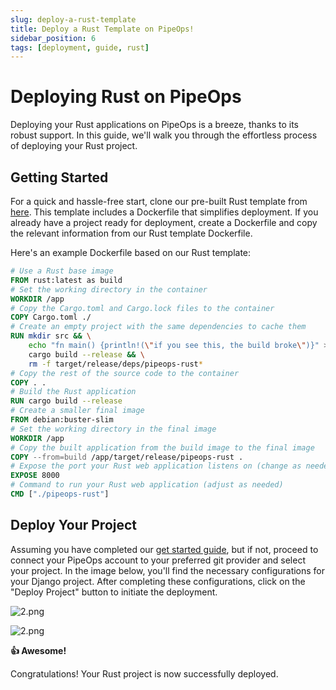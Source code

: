 ```yaml
---
slug: deploy-a-rust-template
title: Deploy a Rust Template on PipeOps!
sidebar_position: 6
tags: [deployment, guide, rust]
---
```


# Deploying Rust on PipeOps

Deploying your Rust applications on PipeOps is a breeze, thanks to its robust support. In this guide, we'll walk you through the effortless process of deploying your Rust project.

## Getting Started

For a quick and hassle-free start, clone our pre-built Rust template from [here](https://github.com/pipeops-dev/pipeops-rust). This template includes a Dockerfile that simplifies deployment. If you already have a project ready for deployment, create a Dockerfile and copy the relevant information from our Rust template Dockerfile.

Here's an example Dockerfile based on our Rust template:

```dockerfile
# Use a Rust base image
FROM rust:latest as build
# Set the working directory in the container
WORKDIR /app
# Copy the Cargo.toml and Cargo.lock files to the container
COPY Cargo.toml ./
# Create an empty project with the same dependencies to cache them
RUN mkdir src && \
    echo "fn main() {println!(\"if you see this, the build broke\")}" > src/main.rs && \
    cargo build --release && \
    rm -f target/release/deps/pipeops-rust*
# Copy the rest of the source code to the container
COPY . .
# Build the Rust application
RUN cargo build --release
# Create a smaller final image
FROM debian:buster-slim
# Set the working directory in the final image
WORKDIR /app
# Copy the built application from the build image to the final image
COPY --from=build /app/target/release/pipeops-rust .
# Expose the port your Rust web application listens on (change as needed)
EXPOSE 8000
# Command to run your Rust web application (adjust as needed)
CMD ["./pipeops-rust"]
```

## Deploy Your Project

Assuming you have completed our [get started guide](/docs/projects/project-deployment), but if not, proceed to connect your PipeOps account to your preferred git provider and select your project. In the image below, you'll find the necessary configurations for your Django project. After completing these configurations, click on the "Deploy Project" button to initiate the deployment.

![2.png](https://res.cloudinary.com/djhh4kkml/image/upload/v1678874959/Pipeops/django_u8mv1l.png)

![2.png](https://res.cloudinary.com/djhh4kkml/image/upload/v1678875019/Pipeops/image_5_bhabno.png)

**👍 Awesome!**

Congratulations! Your Rust project is now successfully deployed.
